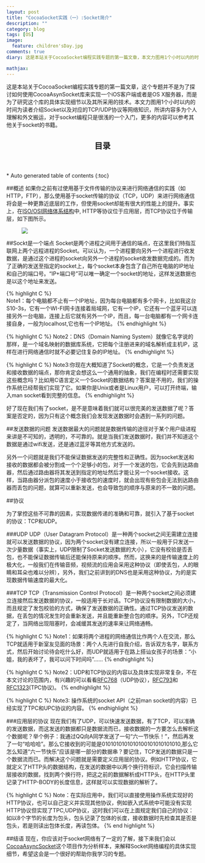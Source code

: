 ```yaml
---
layout: post
title: "CocoaSocket实践（一）:Socket简介"
description: ""
category: blog
tags: [OS]
image: 
  feature: children'sDay.jpg
comments: true
diary: 这是本站关于CocoaSocket编程实践专题的第一篇文章，本文力图用1个小时以内的时间为读者介绍Socket以及对应的TCP，UDP协议等网络知识，所讲内容多为个人理解和外文搬运，对于socket编程只是很浅的一个入门，更多的内容可以参考其他关于socket的书籍。

mathjax: 
---
```


这是本站关于CocoaSocket编程实践专题的第一篇文章，这个专题并不是为了探讨如何使用CocoaAsynSocket库来实现一个iOS客户端或者是OS X服务器，而是为了研究这个库的具体实现细节以及其所采用的技术。本文力图用1个小时以内的时间为读者介绍Socket以及对应的TCP/UDP协议等网络知识，所讲内容多为个人理解和外文搬运，对于socket编程只是很浅的一个入门，更多的内容可以参考其他关于socket的书籍。

<section>
  <header>
    <h1 >目录</h1>
  </header>
<div id="drawer" markdown="1">
*  Auto generated table of contents
{:toc}
</div>
</section>

##概述
如果你之前有过使用基于文件传输的协议来进行网络通信的实践（如HTTP，FTP），那么使用基于socket传输的协议（TCP，UDP）来进行网络通信将会是一种更靠近底层的工作，但使用socket却能有很大的性能上的提升。事实上，在[ISO/OSI网络体系结构](http://baike.baidu.com/link?url=yGUAWSFEonLlu2TwBpCCWUsI9b2i64CcNKeqZ2U-u3Cw3ZNiOlhS2vmxscu_OIRLAvREGHxl0KfGVK2qWlIee_#4)中, HTTP等协议位于应用层，而TCP协议位于传输层，如下图所示。
<figure class = "half">
<a href="{{ site.url }}/images/2014/06/01/1.jpg"><img src="{{ site.url }}/images/2014/06/01/1.jpg" /></a>
</figure>

##Sockt是一个端点
Socket是两个进程之间用于通信的端点，在这里我们特指互联网上两个远程进程的Socket。可以认为，一个进程要向另外一个进程进行收发数据，是通过这个进程的socket向另外一个进程的socket收发数据完成的。而为了正确的发送至指定的socket上，每个socket本身包含了自己所在电脑的IP地址和自己的端口号。“IP+端口号”可以唯一确定一个socket的地址，这样发送数据也是以这个地址来发送。

{% highlight C %}    
    Note1：每个电脑都不止有一个IP地址，因为每台电脑都有多个网卡，比如我这台S10-3s，它有一个WI-FI网卡连接着局域网，它有一个IP，它还有一个蓝牙可以连接另外一台电脑，连接上后它就有另外一个IP，而且，每一台电脑都有一个网卡连接自身，一般为localhost,它也有一个IP地址。
{% endhighlight %}

{% highlight C %}
    Note2：DNS（Domain Naming System）就像它名字说的那样，是一个域名映射的数据库系统，它把每个注册进来的域名解析成主机IP，这样在进行网络通信时就不必要记住复杂的IP地址。
{% endhighlight %}

{% highlight C %}
    Note3:你现在大概知道了Socket的概念，它是一个负责发送和接收数据的端点，那你肯定会想这么一个通用的抽象，我们在编程时还需要实现这些概念吗？比如用C语言定义一个Socket的数据结构？答案是不用的，我们的操作系统已经帮我们实现了它。如果你是Unix或者是Linux用户，可以打开终端，输入man socket看到完整的信息。
{% endhighlight %}

好了现在我们有了socket，是不是意味着我们就可以很完美的发送数据了呢？答案是否定的，因为只有这个概念我们会发现发送数据时会遇到一系列的问题。

##发送数据的问题
发送数据最大的问题就是数据传输的途径对于某个用户级进程来讲是不可知的，透明的，不可靠的。就是当我们发送数据时，我们并不知道这个数据是通过wifi发送，还是通过蓝牙等其他方式发送的。

另外一个问题就是我们不能保证数据发送的完整性和正确性。因为socket发送和接收的数据都会被分割成一个个足够小的包，对于一个发送的包，它会先到达路由器，然后通过路由器将其发送到指定的地址然后才能让另一个socket接收。这样，当路由器分派包的速度小于接收包的速度时，就会出现有些包会无法到达路由器而丢包的问题，就算可以重新发送，也会导致包的顺序与原来的不一致的问题。

##协议

为了掌控这些不可靠的因素，实现数据传递的准确和可靠，就引入了基于socket的协议：TCP和UDP。

###UDP
UDP（User Datagram Protocol）是一种两个socket之间无需建立连接就可以发送数据的协议，因为两个socket没有建立连接，所以一般用于只发送一次少量数据（事实上，UDP限制了Socket发送数据的大小），它没有校验是否丢包，也不能保证数据传输后还能保持原来的顺序。然而，这换来的是传输速度上的极大化，一般我们在传输音频，视频流的应用会采用这种协议（即使丢包，人的眼睛和耳朵也难以分辨），另外，我们之前讲到的DNS也是采用这种协议，为的是实现数据传输速度的最大化。

###TCP
TCP（Transmission Control Protocol）是一种两个socket之间必须建立连接然后发送数据的协议，一般适用于长对话。TCP协议没有限制数据的大小，而且规定了发包校验的方式，确保了发送数据的正确性。通过TCP协议发送的数据，在丢包的情况发生时会重新发送，并且能重新整合包的顺序。另外，TCP还规定了，当网络出现阻塞时，会减缓其发送的速率来让网络通畅。

{% highlight C %}
    Note1：如果将两个进程的网络通信比作两个人在交流，那么TCP就适用于新室友见面的场景：两个人先进行自我介绍，告诉双方名字，联系方式，然后开始讨论待会吃什么好，而UDP就适用于在路上搭讪女孩子的场景：“小姐，我的表坏了，我可以问下时间吗”......
{% endhighlight %}

{% highlight C %}
    Note2：UDP和TCP协议的内容以及具体实现非常复杂，不在本文讨论的范围内，有兴趣的可以看看[RFC768](http://tools.ietf.org/html/rfc768)（UDP协议），[RFC793](http://tools.ietf.org/html/rfc793)和[RFC1323](http://tools.ietf.org/html/rfc1323)(TPC协议)。
{% endhighlight %}

{% highlight C %}
    Note3: 操作系统的socket API（之前man socket的内容）已经实现了TPC和UPC协议的内容。
{% endhighlight %}

###应用层的协议
现在我们有了UDP，可以快速发送数据，有了TCP，可以准确的发送数据，而这发送的数据都只是数据流而已，接收数据的一方要怎么去解析这个数据呢？举个例子：我通过QQ向A同学发送了一句“六一节快乐！”，然后再发了一句“哈哈哈”。那么它接收到的可能是0101010101010100101010101010,那么它怎么知道“六一节快乐”应该是哪一部分的数据串？要记住，TCP发送的数据只是一个数据流而已。而解决这个问题就是需要定义应用层的协议。例如HTTP协议，它就定义了HTTP头的数据结构，在发送的数据中以两个换行符标识，它会扫描传输层接收的数据，找到两个换行符，把这之前的数据解析成HTTP头，在HTTP头里记录了HTTP-BODY的长度信息，这样就可以实现数据的解析了。

{% highlight C %}
    Note：在实际应用中，我们可以直接使用操作系统实现好的HTTP协议，也可以自己定义并实现其他协议，例如嵌入式系统中可能没有实现HTTP协议但实现了TPC,UDP协议，这时我们可以在上面规定我们自己的协议：如以8个字节的长度为包头，包头记录了包体的长度，接收数据时先检查其是否是包头，若是则读出包体长度，再读包体。 
{% end highlight %}

##结语
现在，你应该对于socket网络有了一定的了解，接下来我们会以[CocoaAsyncSocket](https://github.com/robbiehanson/CocoaAsyncSocket)这个项目作为分析样本，来解释Socket网络编程的具体实现细节，希望这会是一个很好的帮助你我学习的专题。
